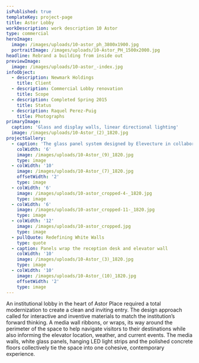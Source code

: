 ```yaml
---
isPublished: true
templateKey: project-page
title: Astor Lobby
workDescription: work description 10 Astor
type: commercial
heroImage:
  image: /images/uploads/10-astor_ph_3800x1900.jpg
  portraitImage: /images/uploads/10-Astor_PH_1500x2000.jpg
headline: Rebrand a building from inside out
previewImage:
  image: /images/uploads/10-astor_-index.jpg
infoObject:
  - description: Newmark Holdings
    title: Client
  - description: Commercial Lobby renovation
    title: Scope
  - description: Completed Spring 2015
    title: Status
  - description: Raquel Perez-Puig
    title: Photographs
primaryImage:
  caption: 'Glass and display walls, linear directional lighting'
  image: /images/uploads/10-Astor_(2)_1820.jpg
projectGallery:
  - caption: 'The glass panel system designed by Elevecture in collaboration with BC—OA '
    colWidth: '6'
    image: /images/uploads/10-Astor_(9)_1820.jpg
    type: image
  - colWidth: '10'
    image: /images/uploads/10-Astor_(7)_1820.jpg
    offsetWidth: '2'
    type: image
  - colWidth: '6'
    image: /images/uploads/10-astor_cropped-4-_1820.jpg
    type: image
  - colWidth: '6'
    image: /images/uploads/10-astor_cropped-11-_1820.jpg
    type: image
  - colWidth: '12'
    image: /images/uploads/10-astor_cropped.jpg
    type: image
  - pullQuote: Redefining White Walls
    type: quote
  - caption: Panels wrap the reception desk and elevator wall
    colWidth: '10'
    image: /images/uploads/10-Astor_(3)_1820.jpg
    type: image
  - colWidth: '10'
    image: /images/uploads/10-Astor_(10)_1820.jpg
    offsetWidth: '2'
    type: image
---
```

An institutional lobby in the heart of Astor Place required a total modernization to create a clean and inviting entry. The design approach called for interactive and inventive materials to match the institution’s forward thinking. A media wall ribbons, or wraps, its way around the perimeter of the space to help navigate visitors to their destinations while also informing the elevator location, weather, and current events. The media walls, white glass panels, hanging LED light strips and the polished concrete floors collectively tie the space into one cohesive, contemporary experience.
